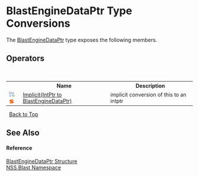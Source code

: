 # BlastEngineDataPtr Type Conversions
 

The <a href="T_NSS_Blast_BlastEngineDataPtr">BlastEngineDataPtr</a> type exposes the following members.


## Operators
&nbsp;<table><tr><th></th><th>Name</th><th>Description</th></tr><tr><td>![Public operator](media/puboperator.gif "Public operator")![Static member](media/static.gif "Static member")</td><td><a href="M_NSS_Blast_BlastEngineDataPtr_op_Implicit">Implicit(IntPtr to BlastEngineDataPtr)</a></td><td>
implicit conversion of this to an intptr</td></tr></table>&nbsp;
<a href="#blastenginedataptr-type-conversions">Back to Top</a>

## See Also


#### Reference
<a href="T_NSS_Blast_BlastEngineDataPtr">BlastEngineDataPtr Structure</a><br /><a href="N_NSS_Blast">NSS.Blast Namespace</a><br />